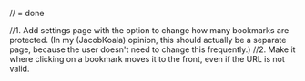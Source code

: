 // = done

//1. Add settings page with the option to change how many bookmarks are protected. (In my (JacobKoala) opinion, this should actually be a separate page, because the user doesn't need to change this frequently.)
//2. Make it where clicking on a bookmark moves it to the front, even if the URL is not valid.
